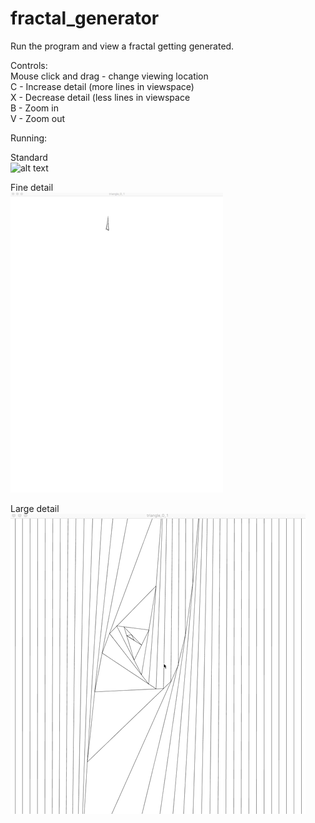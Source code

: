 # fractal_generator  

Run the program and view a fractal getting generated.  

Controls:  
Mouse click and drag  - change viewing location  
C                     - Increase detail (more lines in viewspace)  
X                     - Decrease detail (less lines in viewspace  
B                     - Zoom in  
V                     - Zoom out  
  
  
Running:
  
Standard  
![alt text](https://github.com/bllarrison/fractal_generator/blob/master/ex_gifs/Ex1.gif) 
  
Fine detail  
![alt text](https://github.com/bllarrison/fractal_generator/blob/master/ex_gifs/Ex2.gif) 
  
Large detail  
![alt text](https://github.com/bllarrison/fractal_generator/blob/master/ex_gifs/Ex3.gif)  
